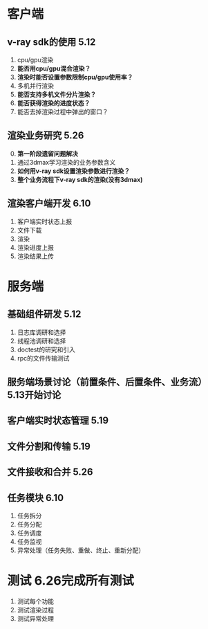 # 客户端

## v-ray sdk的使用 5.12

1. cpu/gpu渲染
2. **能否用cpu/gpu混合渲染？**
3. **渲染时能否设置参数限制cpu/gpu使用率？**
4. 多机并行渲染
5. **能否支持多机文件分片渲染？**
6. **能否获得渲染的进度状态？**
7. 能否去掉渲染过程中弹出的窗口？

## 渲染业务研究 5.26

0. **第一阶段遗留问题解决**
1. 通过3dmax学习渲染的业务参数含义
2. **如何用v-ray sdk设置渲染参数进行渲染？**
3. **整个业务流程下v-ray sdk的渲染(没有3dmax)**

## 渲染客户端开发 6.10

1. 客户端实时状态上报
2. 文件下载
3. 渲染
4. 渲染进度上报
5. 渲染结果上传

# 服务端

## 基础组件研发 5.12

1. 日志库调研和选择
2. 线程池调研和选择
3. doctest的研究和引入
4. rpc的文件传输测试

## 服务端场景讨论（前置条件、后置条件、业务流） 5.13开始讨论

## 客户端实时状态管理 5.19

## 文件分割和传输 	   5.19

## 文件接收和合并 5.26

## 任务模块 6.10

1. 任务拆分
2. 任务分配
3. 任务调度
4. 任务监视
5. 异常处理（任务失败、重做、终止、重新分配）

# 测试 6.26完成所有测试

1. 测试每个功能
2. 测试渲染过程
3. 测试异常处理
